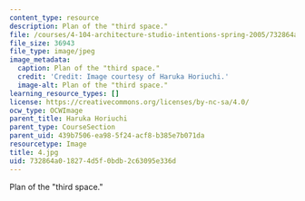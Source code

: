 ```yaml
---
content_type: resource
description: Plan of the "third space."
file: /courses/4-104-architecture-studio-intentions-spring-2005/732864a018274d5f0bdb2c63095e336d_4.jpg
file_size: 36943
file_type: image/jpeg
image_metadata:
  caption: Plan of the "third space."
  credit: 'Credit: Image courtesy of Haruka Horiuchi.'
  image-alt: Plan of the "third space."
learning_resource_types: []
license: https://creativecommons.org/licenses/by-nc-sa/4.0/
ocw_type: OCWImage
parent_title: Haruka Horiuchi
parent_type: CourseSection
parent_uid: 439b7506-ea98-5f24-acf8-b385e7b071da
resourcetype: Image
title: 4.jpg
uid: 732864a0-1827-4d5f-0bdb-2c63095e336d
---
```

Plan of the "third space."